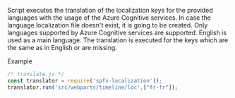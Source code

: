 
Script executes the translation of the localization keys for the provided languages with the usage of the Azure Cognitive services.
In case the language localization file doesn't exist, it is going to be created.
Only languages supported by Azure Cognitive services are supported.
English is used as a main language. The translation is executed for the keys which are the same as in English or are missing.

Example

```js
/* translate.js */
const translator = require('spfx-localization'));
translator.run('src/webparts/timeline/loc',["fr-fr"]);
```